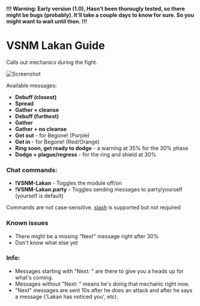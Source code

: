 **!!! Warning: Early version (1.0), Hasn't been thorougly tested, so there might be bugs (probably). It'll take a couple days to know for sure. So you might want to wait until then. !!!**

# VSNM Lakan Guide
Calls out mechanics during the fight.

![Screenshot](https://github.com/teralove/vsnm-lakan-guide/blob/master/vsnm-lakan-guide-preview.png)

Available messages:

* **Debuff (closest)**
* **Spread**
* **Gather + cleanse**
* **Debuff (furthest)**
* **Gather**
* **Gather + no cleanse**
* **Get out**  - for Begone! (Purple)
* **Get in**  - for Begone! (Red/Orange)
* **Ring soon, get ready to dodge**  - a warning at 35% for the 30% phase
* **Dodge + plague/regress**  - for the ring and shield at 30%


### Chat commands:
* **!VSNM-Lakan** - Toggles the module off/on
* **!VSNM-Lakan.party** - Toggles sending messages to party/yourself (yourself is default)

Commands are not case-sensitive. [slash](https://github.com/baldera-mods/slash) is supported but not required


### Known issues
* There might be a missing "Next" message right after 30%
* Don't know what else yet


### Info:
* Messages starting with "Next: " are there to give you a heads up for what's coming.
* Messages without "Next: " means he's doing that mechanic right now.
* "Next" messages are sent 10s after he does an attack and after he says a message ('Lakan has noticed you', etc).


